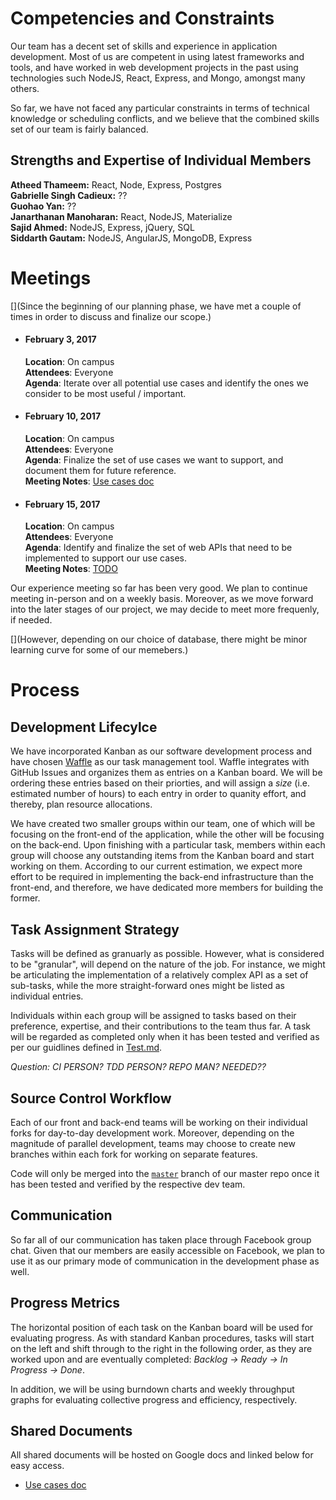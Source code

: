 # Competencies and Constraints

Our team has a decent set of skills and experience in application development. Most of us are competent in using latest frameworks and tools, and have worked in web development projects in the past using technologies such NodeJS, React, Express, and Mongo, amongst many others.

So far, we have not faced any particular constraints in terms of technical knowledge or scheduling conflicts, and we believe that the combined skills set of our team is fairly balanced.

## Strengths and Expertise of Individual Members

__Atheed Thameem:__ React, Node, Express, Postgres  
__Gabrielle Singh Cadieux:__ ??  
__Guohao Yan:__ ??  
__Janarthanan Manoharan:__ React, NodeJS, Materialize  
__Sajid Ahmed:__ NodeJS, Express, jQuery, SQL  
__Siddarth Gautam:__  NodeJS, AngularJS, MongoDB, Express

# Meetings

[](Since the beginning of our planning phase, we have met a couple of times in order to discuss and finalize our scope.)

* #### February 3, 2017

  __Location__: On campus  
  __Attendees__: Everyone  
  __Agenda__: Iterate over all potential use cases and identify the ones we consider to be most useful / important.


* #### February 10, 2017
  __Location__: On campus  
  __Attendees__: Everyone  
  __Agenda__: Finalize the set of use cases we want to support, and document them for future reference.  
  __Meeting Notes__: [Use cases doc](https://docs.google.com/document/d/1Q0ERTJCQdudS6C4vVU_c2upfoBxynOtaxeQzjSq8jig/edit#heading=h.x1lhs6jcp8a7)

* #### February 15, 2017
  __Location__: On campus  
  __Attendees__: Everyone  
  __Agenda__: Identify and finalize the set of web APIs that need to be implemented to support our use cases.  
  __Meeting Notes__: [TODO]()  
  
  
Our experience meeting so far has been very good. We plan to continue meeting in-person and on a weekly basis. Moreover, as we move forward into the later stages of our project, we may decide to meet more frequenly, if needed.

[](However, depending on our choice of database, there might be minor learning curve for some of our memebers.)


# Process

## Development Lifecylce
We have incorporated Kanban as our software development process and have chosen [Waffle](https://waffle.io) as our task management tool. Waffle integrates with GitHub Issues and organizes them as entries on a Kanban board. We will be ordering these entries based on their priorties, and will assign a _size_ (i.e. estimated number of hours) to each entry in order to quanity effort, and thereby, plan resource allocations.

We have created two smaller groups within our team, one of which will be focusing on the front-end of the application, while the other will be focusing on the back-end. Upon finishing with a particular task, members within each group will choose any outstanding items from the Kanban board and start working on them. According to our current estimation, we expect more effort to be required in implementing the back-end infrastructure than the front-end, and therefore, we have dedicated more members for building the former.


## Task Assignment Strategy

Tasks will be defined as granuarly as possible. However, what is considered to be "granular", will depend on the nature of the job. For instance, we might be articulating the implementation of a relatively complex API as a set of sub-tasks, while the more straight-forward ones might be listed as individual entries.

Individuals within each group will be assigned to tasks based on their preference, expertise, and their contributions to the team thus far. A task will be regarded as completed only when it has been tested and verified as per our guidlines defined in [Test.md](Test.md).

_Question: CI PERSON? TDD PERSON? REPO MAN? NEEDED??_

## Source Control Workflow
Each of our front and back-end teams will be working on their individual forks for day-to-day development work. Moreover, depending on the magnitude of parallel development, teams may choose to create new branches within each fork for working on separate features.

Code will only be merged into the [`master`](https://github.com/csc302-2017-spring/proj-TopOfTheHeap) branch of our master repo once it has been tested and verified by the respective dev team.

## Communication
So far all of our communication has taken place through Facebook group chat. Given that our members are easily accessible on Facebook, we plan to use it as our primary mode of communication in the development phase as well.

## Progress Metrics
The horizontal position of each task on the Kanban board will be used for evaluating progress. As with standard Kanban procedures, tasks will start on the left and shift through to the right in the following order, as they are worked upon and are eventually completed: *Backlog -> Ready -> In Progress -> Done*.

In addition, we will be using burndown charts and weekly throughput graphs for evaluating collective progress and efficiency, respectively.

## Shared Documents

All shared documents will be hosted on Google docs and linked below for easy access.

* [Use cases doc](https://docs.google.com/document/d/1Q0ERTJCQdudS6C4vVU_c2upfoBxynOtaxeQzjSq8jig/edit#heading=h.x1lhs6jcp8a7)